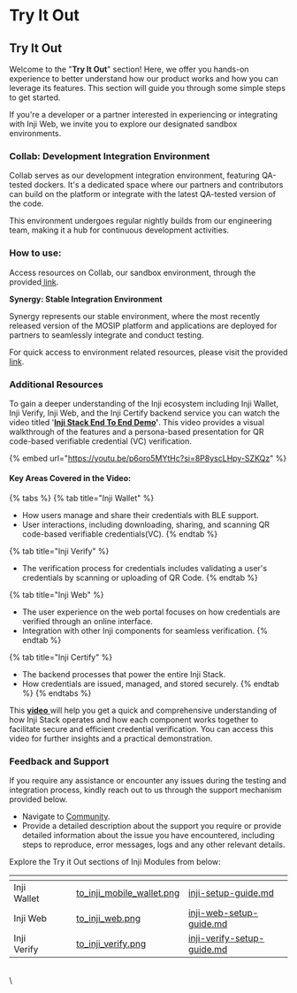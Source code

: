 # Try It Out

## Try It Out

Welcome to the "**Try It Out**" section! Here, we offer you hands-on experience to better understand how our product works and how you can leverage its features. This section will guide you through some simple steps to get started.

If you're a developer or a partner interested in experiencing or integrating with Inji Web, we invite you to explore our designated sandbox environments.

### **Collab: Development Integration Environment**

Collab serves as our development integration environment, featuring QA-tested dockers. It's a dedicated space where our partners and contributors can build on the platform or integrate with the latest QA-tested version of the code.

This environment undergoes regular nightly builds from our engineering team, making it a hub for continuous development activities.

### **How to use:**

Access resources on Collab, our sandbox environment, through the provided[ link](https://collab.mosip.net/).

**Synergy: Stable Integration Environment**

Synergy represents our stable environment, where the most recently released version of the MOSIP platform and applications are deployed for partners to seamlessly integrate and conduct testing.

For quick access to environment related resources, please visit the provided[ link](https://synergy.mosip.net/).

### **Additional Resources**

To gain a deeper understanding of the Inji ecosystem including Inji Wallet, Inji Verify, Inji Web, and the Inji Certify backend service you can watch the video titled '[**Inji Stack End To End Demo**](https://www.youtube.com/watch?v=p6oro5MYtHc)**'**. This video provides a visual walkthrough of the features and a persona-based presentation for QR code-based verifiable credential (VC) verification.

{% embed url="https://youtu.be/p6oro5MYtHc?si=8P8yscLHpy-SZKQz" %}

#### Key Areas Covered in the Video:

{% tabs %}
{% tab title="Inji Wallet" %}
* How users manage and share their credentials with BLE support.
* User interactions, including downloading, sharing, and scanning QR code-based verifiable credentials(VC).
{% endtab %}

{% tab title="Inji Verify" %}
* The verification process for credentials includes validating a user's credentials by scanning or uploading of QR Code.
{% endtab %}

{% tab title="Inji Web" %}
* The user experience on the web portal focuses on how credentials are verified through an online interface.
* Integration with other Inji components for seamless verification.
{% endtab %}

{% tab title="Inji Certify" %}
* The backend processes that power the entire Inji Stack.
* How credentials are issued, managed, and stored securely.&#x20;
{% endtab %}
{% endtabs %}

This [**video** ](https://www.youtube.com/watch?v=p6oro5MYtHc)will help you get a quick and comprehensive understanding of how Inji Stack operates and how each component works together to facilitate secure and efficient credential verification. You can access this video for further insights and a practical demonstration.

### **Feedback and Support**

If you require any assistance or encounter any issues during the testing and integration process, kindly reach out to us through the support mechanism provided below.

* Navigate to [Community](http://community.mosip.io/).
* Provide a detailed description about the support you require or provide detailed information about the issue you have encountered, including steps to reproduce, error messages, logs and any other relevant details.

Explore the Try it Out sections of Inji Modules from below:

<table data-view="cards"><thead><tr><th></th><th></th><th></th><th data-hidden data-card-cover data-type="files"></th><th data-hidden data-card-target data-type="content-ref"></th></tr></thead><tbody><tr><td>Inji Wallet</td><td></td><td></td><td><a href="../.gitbook/assets/to_inji_mobile_wallet.png">to_inji_mobile_wallet.png</a></td><td><a href="../inji-wallet/sandbox-details/inji-setup-guide.md">inji-setup-guide.md</a></td></tr><tr><td>Inji Web</td><td></td><td></td><td><a href="../.gitbook/assets/to_inji_web.png">to_inji_web.png</a></td><td><a href="../inji-web/try-it-out/inji-web-setup-guide.md">inji-web-setup-guide.md</a></td></tr><tr><td>Inji Verify</td><td></td><td></td><td><a href="../.gitbook/assets/to_inji_verify.png">to_inji_verify.png</a></td><td><a href="../inji-verify/releases-1/inji-verify-setup-guide.md">inji-verify-setup-guide.md</a></td></tr></tbody></table>

\
\\

